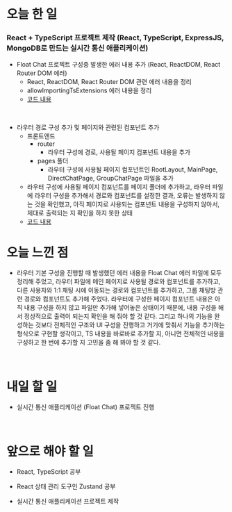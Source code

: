 # 오늘 한 일

### React + TypeScript 프로젝트 제작 (React, TypeScript, ExpressJS, MongoDB로 만드는 실시간 통신 애플리케이션)

- Float Chat 프로젝트 구성중 발생한 에러 내용 추가 (React, ReactDOM, React Router DOM 에러)
  - React, ReactDOM, React Router DOM 관련 에러 내용을 정리
  - allowImportingTsExtensions 에러 내용을 정리
  - [코드 내용](https://github.com/jeongsangtae/TIL/commit/98a714522f58c6a7a4230f48d275963b93352aeb)

<br />

- 라우터 경로 구성 추가 및 페이지와 관련된 컴포넌트 추가
  - 프론트엔드
    - router
      - 라우터 구성에 경로, 사용될 페이지 컴포넌트 내용을 추가
    - pages 폴더
      - 라우터 구성에 사용될 페이지 컴포넌트인 RootLayout, MainPage, DirectChatPage, GroupChatPage 파일을 추가
  - 라우터 구성에 사용될 페이지 컴포넌트를 페이지 폴더에 추가하고, 라우터 파일에 라우터 구성을 추가해서 경로와 컴포넌트를 설정한 결과, 오류는 발생하지 않는 것을 확인했고, 아직 페이지로 사용되는 컴포넌트 내용을 구성하지 않아서, 제대로 출력되는 지 확인을 하지 못한 상태
  - [코드 내용](https://github.com/jeongsangtae/float-chat/commit/50718307b6aaba0311cb089ea6e2b989359d7c54)

# 오늘 느낀 점

- 라우터 기본 구성을 진행할 때 발생했던 에러 내용을 Float Chat 에러 파일에 모두 정리해 주었고, 라우터 파일에 메인 페이지로 사용될 경로와 컴포넌트를 추가하고, 다른 사용자와 1:1 채팅 시에 이동되는 경로와 컴포넌트를 추가하고, 그룹 채팅방 관련 경로와 컴포넌트도 추가해 주었다. 라우터에 구성한 페이지 컴포넌트 내용은 아직 내용 구성을 하지 않고 파일만 추가해 넣어놓은 상태이기 때문에, 내용 구성을 해서 정상적으로 출력이 되는지 확인을 해 줘야 할 것 같다. 그리고 하나의 기능을 완성하는 것보다 전체적인 구조와 UI 구성을 진행하고 거기에 맞춰서 기능을 추가하는 형식으로 구현할 생각이고, TS 내용을 바로바로 추가할 지, 아니면 전체적인 내용을 구성하고 한 번에 추가할 지 고민을 좀 해 봐야 할 것 같다.

<br />

# 내일 할 일

- 실시간 통신 애플리케이션 (Float Chat) 프로젝트 진행

<br />

# 앞으로 해야 할 일

- React, TypeScript 공부

- React 상태 관리 도구인 Zustand 공부

- 실시간 통신 애플리케이션 프로젝트 제작
